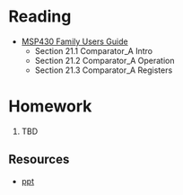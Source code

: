 # Reading
- [MSP430 Family Users Guide](/382/datasheets/msp430_msp430x2xx_family_users_guide.pdf)
    - Section 21.1 Comparator_A Intro
    - Section 21.2 Comparator_A Operation
    - Section 21.3 Comparator_A Registers

# Homework

1. TBD

## Resources

- [ppt](Lsn30.pptx)
